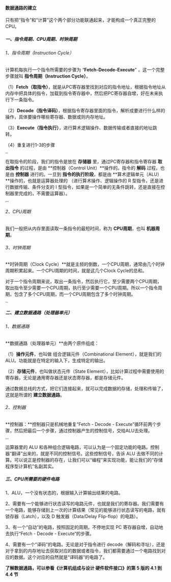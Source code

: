 #### 数据通路的建立

只有把“指令”和“计算”这个两个部分功能联通起来，才能构成一个真正完整的CPU。

##### 一、指令周期、CPU周期、时钟周期

###### 1、指令周期（Instruction Cycle）

计算机每执行一个指令所需要的步骤为 “**Fetch-Decode-Execute**” ，这一个完整步骤就叫 **指令周期（Instruction Cycle）**。

（1）**Fetch（取指令）**，就是从PC寄存器里找到对应的指令地址，根据指令地址从内存中把具体的指令，加载到指令寄存器中，然后把PC寄存器自增，好在未来执行下一条指令。

（2）**Decode（指令译码）**，根据指令寄存器里面的指令，解析成要进行什么样的操作，具体要操作哪些寄存器、数据或则内存地址。

（3）**Execute（指令执行）**，进行算术逻辑操作、数据传输或者直接的地址跳转。

（4）重复进行1-3的步骤

<img src="https://liuyang-picbed.oss-cn-shanghai.aliyuncs.com/img/1840bead02cfbe5d8f70e2f0a7b962a7.jpg" alt="img" style="zoom:20%;" />

在取指令的阶段，我们的指令是放在 **存储器** 里，通过PC寄存器和指令寄存器 **取出指令** 的过程，是由 **控制器（Control Unit）**操作的。指令的 **解码** 过程，也是由 **控制器** 进行的。一旦到 **指令的执行阶段**，都是由 **算术逻辑单元（ALU）**操作的，也就是运算器处理的 （进行算术操作、逻辑操作的 R 型指令，还是进行数据传输、条件分支的 I 型指令，如果是一个简单的无条件跳转，还是直接在控制器里完成的，不需要运算器）。

<img src="https://liuyang-picbed.oss-cn-shanghai.aliyuncs.com/img/bde3548a4789ba49cab74c8c1ab02a67.jpeg" alt="img" style="zoom:25%;" />

###### 2、CPU周期

我们一般把从内存里面读取一条指令的最短时间，称为 **CPU周期**，也叫 **机器周期**。

###### 3、时钟周期

**时钟周期（Clock Cycle）**就是主频的倒数，一个CPU周期，通常由几个时钟周期积累起来。一个CPU周期的时间，就是这几个Clock Cycle的总和。

对于一个指令周期来说，取出一条指令，然后执行它，至少需要两个CPU周期，取出指令至少需要一个CPU周期，执行至少需要一个CPU周期。所以一个指令周期，包含了多个CPU周期，而一个CPU周期包含了多个时钟周期。

<img src="https://liuyang-picbed.oss-cn-shanghai.aliyuncs.com/img/1a7d2d6cf7cb78a8f48775268f452e48.jpeg" alt="img" style="zoom: 20%;" />



##### 二、建立数据通路（处理器单元）

###### 1、数据通路

**数据通路（处理器单元）**由两个原件组成：

（1）**操作元件**，也叫做 组合逻辑元件（Combinational Element），就是我们的ALU。功能就是在特定的输入下，生成特定的输出。

（2）**存储元件**，也叫做状态元件（State Element），比如计算过程中需要使用的寄存器，无论是通用寄存器还是状态寄存器，都是存储元件。

通过数据总线的方式，把它们连接起来，就可以完成数据的存储，处理和传输了，这就是所谓的 **建立数据通路**。

###### 2、控制器

**控制器：**控制器只是机械地重复“Fetch - Decode - Execute”循环前两个步骤，然后把最后一个步骤，通过控制器产生的控制信号，交给ALU去处理。

<img src="https://liuyang-picbed.oss-cn-shanghai.aliyuncs.com/img/46087a894b4ac182fab83ac3786cad6f.jpeg" alt="img" style="zoom:25%;" />

运算器里的 ALU 和各种组合逻辑电路，可以认为是一个固定功能的电路。控制器“翻译”出来的，就是不同的控制信号。这些控制信号，告诉 ALU 去做不同的计算。可以说正是控制器的存在，让我们可以“编程”来实现功能，能让我们的“存储程序型计算机”名副其实。

##### 三、CPU所需要的硬件电路

1、ALU，一个没有状态的，根据输入计算输出结果的电路。

2、需要有一个能够进行状态读写的电路元件，也就是我们的寄存器。我们需要有一个电路，能够存储到上一次的计算结果（常见的能够进行状态读写的电路，就有锁存器（Latch），以及 D 触发器（Data/Delay Flip-flop）的电路）。

3、有一个“自动”的电路，按照固定的周期，不停地实现 PC 寄存器自增，自动地去执行“Fetch - Decode - Execute“的步骤。

4、需要有一个“译码”的电路。无论是对于指令进行 decode（解码和寻址），还是对于拿到的内存地址去获取对应的数据或者指令，我们都需要通过一个电路找到对应的数据。这个对应的自然就是“译码器”的电路了。

**了解数据通路，可以参看《计算机组成与设计 硬件软件接口》的第 5 版的 4.1 到 4.4 节**



